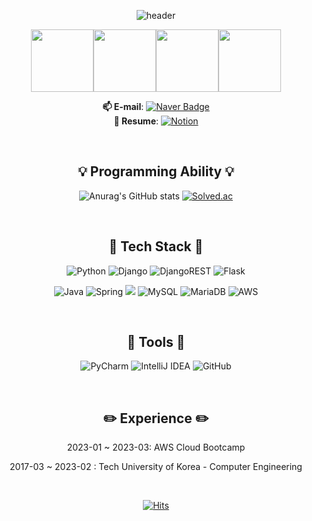 
<div align=center>

![header](https://capsule-render.vercel.app/api?type=waving&color=gradient&customColorList=0,2,2,5,30&height=250&section=header&text=Yeseong31&fontSize=60&descSize=30&rotate=3&animation=twinkling)

<a  href="https://www.credly.com/badges/2f6c197b-ea04-421f-8cef-800be4c41a7e/public_url"><img  src="https://images.credly.com/size/100x100/images/73e4a58b-a8ef-41a3-a7db-9183dd269882/image.png" width="100"></a><a  href="https://www.credly.com/badges/53bca6f3-5a61-4dc4-8f4a-d6254fca93e0/public_url"><img  src="https://images.credly.com/size/100x100/images/2f7b0627-48a0-4894-8d46-3245bdfe0463/image.png" width="100"></a><a  href="https://www.credly.com/badges/1fb0a305-002a-40f5-946e-4924ff3f2b76/public_url"><img  src="https://images.credly.com/size/100x100/images/00634f82-b07f-4bbd-a6bb-53de397fc3a6/image.png" width="100"></a><a  href="https://www.credly.com/badges/35013bde-ce22-4f81-b248-765dd85a335b/public_url"><img  src="https://images.credly.com/size/220x220/images/0e284c3f-5164-4b21-8660-0d84737941bc/image.png" width="100"></a>
  
**📫 E-mail**: [![Naver Badge](https://img.shields.io/badge/yeseong31-00c73c?style=flat-square&logo=Naver&logoColor=white&link=mailto:yeseong31@naver.com)](mailto:yeseong31@naver.com)
<br>
**📑 Resume**:  [![Notion](https://img.shields.io/badge/Notion-%23000000.svg?style=for-the-badge&logo=notion&logoColor=white)](https://incongruous-net-2ed.notion.site/Yeseong31-07d2037776434291acad57f2e29be304)

<br>

## 💡 Programming Ability 💡

![Anurag's GitHub stats](https://github-readme-stats.vercel.app/api?username=yeseong31&show_icons=true&theme=gotham)
[![Solved.ac](http://mazassumnida.wtf/api/v2/generate_badge?boj=ys31)](https://solved.ac/ys31)

<br>

## 🔨 Tech Stack 🔨

![Python](https://img.shields.io/badge/Python-3776AB.svg?style=flat-square&logo=Python&logoColor=ffdd54)
![Django](https://img.shields.io/badge/Django-092E20.svg?style=flat-square&logo=Django&logoColor=white)
![DjangoREST](https://img.shields.io/badge/DJANGO-REST-ff1709?style=flat-square&logo=django&logoColor=white&color=ff1709&labelColor=gray)
![Flask](https://img.shields.io/badge/Flask-%23000.svg?logo=flask&logoColor=white)

![Java](https://img.shields.io/badge/Java-%23ED8B00.svg?style=flat-square&logo=openjdk&logoColor=white)
![Spring](https://img.shields.io/badge/Spring-%236DB33F.svg?style=flat-square&logo=spring&logoColor=white)
<img src="https://img.shields.io/badge/Spring Boot-6DB33F?style=flat-square&logo=Spring Boot&logoColor=white">
![MySQL](https://img.shields.io/badge/MySQL-4479A1.svg?style=flat-square&logo=MySQL&logoColor=white)
![MariaDB](https://img.shields.io/badge/MariaDB-003545.svg?style=flat-square&logo=MariaDB&logoColor=white)
![AWS](https://img.shields.io/badge/AWS-%23FF9900.svg?style=flat-square&logo=amazon-aws&logoColor=white)

<br>

## 🔧 Tools 🔧

![PyCharm](https://img.shields.io/badge/PyCharm-000000.svg?style=flat-square&logo=PyCharm&logoColor=white) 
![IntelliJ IDEA](https://img.shields.io/badge/IntelliJ%20IDEA-000000.svg?style=flat-square&logo=intellij-idea&logoColor=white)
![GitHub](https://img.shields.io/badge/GitHub-%23121011.svg?style=flat-square&logo=github&logoColor=white)

<br>

## ✏️ Experience ✏️

2023-01 ~ 2023-03: AWS Cloud Bootcamp

2017-03 ~ 2023-02 : Tech University of Korea - Computer Engineering

<br>

[![Hits](https://hits.seeyoufarm.com/api/count/incr/badge.svg?url=https%3A%2F%2Fgithub.com%2Fyeseong31%2Fhit-counter&count_bg=%23268F77&title_bg=%230C1014&icon=&icon_color=%23E7E7E7&title=HITS&edge_flat=true)](https://hits.seeyoufarm.com)

</div>
